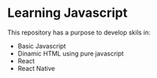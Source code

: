 # Learning Javascript

This repository has a purpose to develop skils in:

- Basic Javascript
- Dinamic HTML using pure javascript
- React
- React Native

